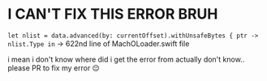 # I CAN'T FIX THIS ERROR BRUH

```let nlist = data.advanced(by: currentOffset).withUnsafeBytes { ptr -> nlist.Type in``` -> 622nd line of MachOLoader.swift file

i mean i don't know where did i get the error from actually don't know.. please PR to fix my error 😔
